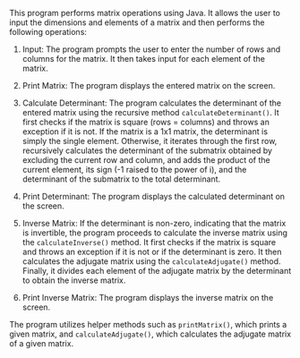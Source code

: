This program performs matrix operations using Java. It allows the user to input the dimensions and elements of a matrix and then performs the following operations:

1. Input: The program prompts the user to enter the number of rows and columns for the matrix. It then takes input for each element of the matrix.

2. Print Matrix: The program displays the entered matrix on the screen.

3. Calculate Determinant: The program calculates the determinant of the entered matrix using the recursive method `calculateDeterminant()`. It first checks if the matrix is square (rows = columns) and throws an exception if it is not. If the matrix is a 1x1 matrix, the determinant is simply the single element. Otherwise, it iterates through the first row, recursively calculates the determinant of the submatrix obtained by excluding the current row and column, and adds the product of the current element, its sign (-1 raised to the power of i), and the determinant of the submatrix to the total determinant.

4. Print Determinant: The program displays the calculated determinant on the screen.

5. Inverse Matrix: If the determinant is non-zero, indicating that the matrix is invertible, the program proceeds to calculate the inverse matrix using the `calculateInverse()` method. It first checks if the matrix is square and throws an exception if it is not or if the determinant is zero. It then calculates the adjugate matrix using the `calculateAdjugate()` method. Finally, it divides each element of the adjugate matrix by the determinant to obtain the inverse matrix.

6. Print Inverse Matrix: The program displays the inverse matrix on the screen.

The program utilizes helper methods such as `printMatrix()`, which prints a given matrix, and `calculateAdjugate()`, which calculates the adjugate matrix of a given matrix.
